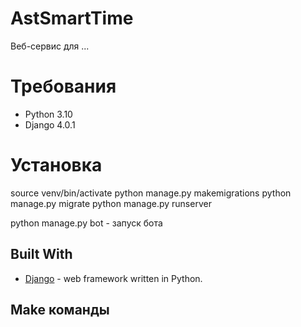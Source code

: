 # AstSmartTime
Веб-сервис для ...

Требования
===

- Python 3.10
- Django 4.0.1

Установка
===
source venv/bin/activate
python manage.py makemigrations
python manage.py migrate
python manage.py runserver

python manage.py bot - запуск бота


## Built With

* [Django](https://www.djangoproject.com/) -  web framework written in Python.


## Make команды

